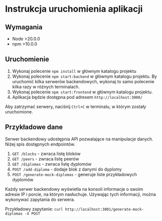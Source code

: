 # Instrukcja uruchomienia aplikacji

## Wymagania

- Node >20.0.0
- npm >10.0.0

## Uruchomienie

1. Wykonaj polecenie `npm install` w głównym katalogu projektu
2. Wykonaj polecenie `npm start:backend` w głównym katalogu projektu. 
By uruchomić kilka serwerów backendowych, wykonaj to samo polecenie kilka razy w różnych terminalach.
3. Wykonaj polecenie `npm start:frontend` w głównym katalogu projektu.
4. Aplikacja będzie dostępna pod adresem `http://localhost:3000/`

Aby zatrzymać serwery, naciśnij `Ctrl+C` w terminalu, w którym zostały uruchomione.

## Przykładowe dane

Serwer backendowy udostępnia API pozwalające na manipulacje danych. Niżej spis dostępnych endpointów.

1. `GET /blocks` - zwraca listę bloków
2. `GET /peers` - zwraca listę peerów
3. `GET /diplomas` - zwraca listę dyplomów
4. `POST /add-diploma` - dodaje blok z danymi do dyplomy
5. `POST /generate-mock-diplomas` - generuje liste przykładowych dyplomów

Każdy serwer backendowy wyświetla na konsoli informacje o swoim adresie IP i porcie, na którym nasłuchuje.
Używając tych informacji, można wykonywać zapytania do serwera.

Przykładowy zapytanie: `curl http://localhost:3001/generate-mock-diplomas -X POST`

